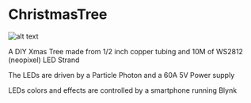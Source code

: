 # ChristmasTree

![alt text](https://imgur.com/iEalcMQ.jpg )

A DIY Xmas Tree made from 1/2 inch copper tubing and 10M of WS2812 (neopixel) LED Strand

The LEDs are driven by a Particle Photon and a 60A 5V Power supply

LEDs colors and effects are controlled by a smartphone running Blynk 
